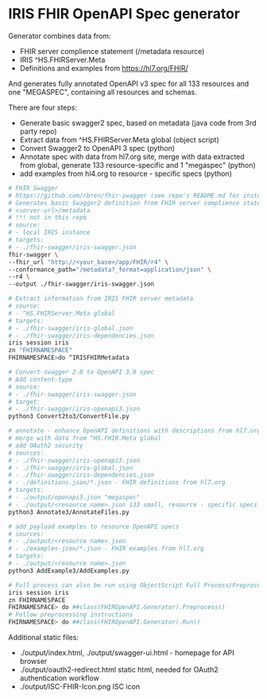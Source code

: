 # IRIS FHIR OpenAPI Spec generator

Generator combines data from:
- FHIR server complience statement (/metadata resource)
- IRIS ^HS.FHIRServer.Meta
- Definitions and examples from https://hl7.org/FHIR/

And generates fully annotated OpenAPI v3 spec for all 133 resources and one "MEGASPEC", containing all resources and schemas.

There are four steps:
- Generate basic swagger2 spec, based on metadata (java code from 3rd party repo)
- Extract data from ^HS.FHIRServer.Meta global (object script)
- Convert Swagger2 to OpenAPI 3 spec (python)
- Annotate spec with data from hl7.org site, merge with data extracted from global, generate 133 resource-specific and 1 "megaspec" (python)
- add examples from hl4.org to resource - specific specs (python)

```bash
# FHIR Swagger
# https://github.com/rbren/fhir-swagger (see repo's README.md for instructions)
# Generates basic Swagger2 definition from FHIR server complience statement
# <server-url>/metadata
# !!! not in this repo
# source:
# - local IRIS instance
# targets:
# - ./fhir-swagger/iris-swagger.json
fhir-swagger \
--fhir_url "http://<your_base>/app/FHIR/r4" \
--conformance_path="/metadata?_format=application/json" \
--r4 \
--output ./fhir-swagger/iris-swagger.json

# Extract information from IRIS FHIR server metadata
# source:
# - ^HS.FHIRServer.Meta global
# targets:
# - ./fhir-swagger/iris-global.json
# - ./fhir-swagger/iris-dependencies.json
iris session iris
zn "FHIRNAMESPACE"
FHIRNAMESPACE>do ^IRISFHIRMetadata

# Convert swagger 2.0 to OpenAPI 3.0 spec
# Add content-type
# source:
# - ./fhir-swagger/iris-swagger.json
# target:
# - ./fhir-swagger/iris-openapi3.json
python3 Convert2to3/ConvertFile.py

# annotate - enhance OpenAPI definitions with descriptions from hl7.org
# merge with data from ^HS.FHIR.Meta global
# add OAuth2 security
# sources:
# - ./fhir-swagger/iris-openapi3.json
# - ./fhir-swagger/iris-global.json
# - ./fhir-swagger/iris-dependencies.json
# - ./definitions.json/*.json - FHIR definitions from hl7.org
# targets:
# - ./output/openapi3.json "megaspec"
# - ./output/<resource name>.json 133 small, resource - specific specs
python3 Annotate3/AnnotateFiles.py

# add payload examples to resource OpenAPI specs
# sources:
# - ./output/<resource name>.json
# - ./examples-json/*.json - FHIR examples from hl7.org
# targets:
# - ./output/<resource name>.json
python3 AddExample3/AddExamples.py

# Full process can also be run using ObjectScript Full Process/Preprocessing code
iris session iris
zn FHIRNAMESPACE
FHIRNAMESPACE> do ##class(FHIROpenAPI.Generator).Preprocess()
# Follow preprocessing instructions
FHIRNAMESPACE> do ##class(FHIROpenAPI.Generator).Run()
```

Additional static files:

- ./output/index.html, ./output/swagger-ui.html - homepage for API browser
- ./output/oauth2-redirect.html static html, needed for OAuth2 authentication workflow
- ./output/ISC-FHIR-Icon.png ISC icon
